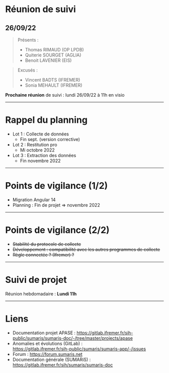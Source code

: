 # Réunion de suivi
## 26/09/22

> Présents :
> 
> - Thomas RIMAUD (OP LPDB)
> - Quiterie SOURGET (AGLIA)
> - Benoit LAVENIER (EIS)

> Excusés :
> - Vincent BADTS (IFREMER)
> - Sonia MEHAULT (IFREMER)

**Prochaine réunion** de suivi : lundi 26/09/22 à 11h en visio

---
# Rappel du planning

- Lot 1 : Collecte de données
  * Fin sept. (version corrective)
- Lot 2 : Restitution pro
  * Mi octobre 2022
- Lot 3 : Extraction des données
  * Fin novembre 2022

---

# Points de vigilance (1/2)

- Migration Angular 14
- Planning : Fin de projet => novembre 2022

---

# Points de vigilance (2/2)
 
- ~~Stabilité du protocole de collecte~~
- ~~Développement : compatibilité avec les autres programmes de collecte~~
- ~~Règle connectée ? (Ifremer) ?~~

---

# Suivi de projet

Réunion hebdomadaire : <b>Lundi 11h</b>

---

# Liens

- Documentation projet APASE : https://gitlab.ifremer.fr/sih-public/sumaris/sumaris-doc/-/tree/master/projects/apase
- Anomalies et évolutions (GitLab) :<br/>
https://gitlab.ifremer.fr/sih-public/sumaris/sumaris-app/-/issues
- Forum : https://forum.sumaris.net
- Documentation générale (SUMARiS) : https://gitlab.ifremer.fr/sih/sumaris/sumaris-doc

